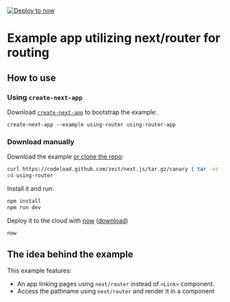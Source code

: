[![Deploy to now](https://deploy.now.sh/static/button.svg)](https://deploy.now.sh/?repo=https://github.com/zeit/next.js/tree/master/examples/using-router)
# Example app utilizing next/router for routing

## How to use

### Using `create-next-app`

Download [`create-next-app`](https://github.com/segmentio/create-next-app) to bootstrap the example:

```
create-next-app --example using-router using-router-app
```

### Download manually

Download the example [or clone the repo](https://github.com/zeit/next.js):

```bash
curl https://codeload.github.com/zeit/next.js/tar.gz/canary | tar -xz --strip=2 next.js-canary/examples/using-router
cd using-router
```

Install it and run:

```bash
npm install
npm run dev
```

Deploy it to the cloud with [now](https://zeit.co/now) ([download](https://zeit.co/download))

```bash
now
```

## The idea behind the example

This example features:

* An app linking pages using `next/router` instead of `<Link>` component.
* Access the pathname using `next/router` and render it in a component
